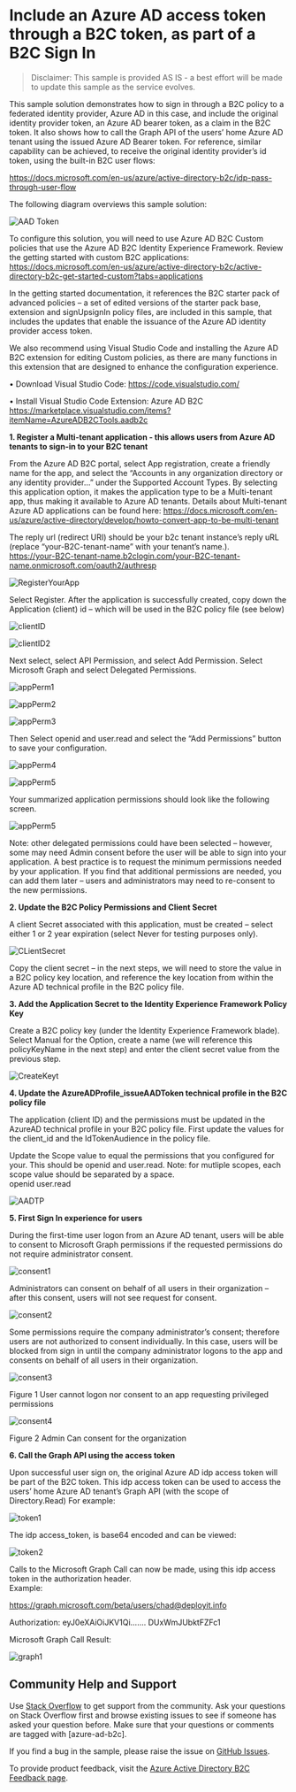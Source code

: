 # Include an Azure AD access token through a B2C token, as part of a B2C Sign In
> Disclaimer: This sample is provided AS IS - a best effort will be made to update this sample as the service evolves.

This sample solution demonstrates how to sign in through a B2C policy to a federated identity provider, Azure AD in this case, and include the original identity provider token, an Azure AD bearer token, as a claim in the B2C token.  It also shows how to call the Graph API of the users’ home Azure AD tenant using the issued Azure AD Bearer token.  For reference, similar capability can be achieved, to receive the original identity provider’s id token, using the built-in B2C user flows:

https://docs.microsoft.com/en-us/azure/active-directory-b2c/idp-pass-through-user-flow

The following diagram overviews this sample solution:

![AAD Token](media/IssueAADTokenThroughB2C.jpg)

To configure this solution, you will need to use Azure AD B2C Custom policies that use the Azure AD B2C Identity Experience Framework.  Review the getting started with custom B2C applications:
https://docs.microsoft.com/en-us/azure/active-directory-b2c/active-directory-b2c-get-started-custom?tabs=applications

In the getting started documentation, it references the B2C starter pack of advanced policies – a set of edited versions of the starter pack base, extension and signUpsignIn policy files, are included in this sample, that includes the updates that enable the issuance of the Azure AD identity provider access token.  

We also recommend using Visual Studio Code and installing the Azure AD B2C extension for editing Custom policies, as there are many functions in this extension that are designed to enhance the configuration experience.

•	Download Visual Studio Code:  https://code.visualstudio.com/

•	Install Visual Studio Code Extension: Azure AD B2C  https://marketplace.visualstudio.com/items?itemName=AzureADB2CTools.aadb2c

**1. Register a Multi-tenant application - this allows users from Azure AD tenants to sign-in to your B2C tenant**

From the Azure AD B2C portal, select App registration, create a friendly name for the app, and select the “Accounts in any organization directory or any identity provider…” under the Supported Account Types.  By selecting this application option, it makes the application type to be a Multi-tenant app, thus making it available to Azure AD tenants.  Details about Multi-tenant Azure AD applications can be found here:  https://docs.microsoft.com/en-us/azure/active-directory/develop/howto-convert-app-to-be-multi-tenant

The reply url (redirect URI) should be your b2c tenant instance’s reply uRL  (replace “your-B2C-tenant-name” with your tenant’s name.).  
https://your-B2C-tenant-name.b2clogin.com/your-B2C-tenant-name.onmicrosoft.com/oauth2/authresp


![RegisterYourApp](media/RegisterYourApp.jpg) 

Select Register.  After the application is successfully created, copy down the Application (client) id – which will be used in the B2C policy file (see below)

![clientID](media/ClientID.jpg)

![clientID2](media/ClientID2.jpg)

Next select, select API Permission, and select Add Permission.  Select Microsoft Graph and select Delegated Permissions.
 
![appPerm1](media/AppPermissions1.jpg)

![appPerm2](media/AppPermissions2.jpg)

![appPerm3](media/AppPermissions3.jpg)

Then Select openid  and user.read and select the “Add Permissions” button to save your configuration.  
       
![appPerm4](media/AppPermissions4.jpg)

![appPerm5](media/AppPermissions5.jpg)


Your summarized application permissions should look like the following screen.

![appPerm5](media/AppPermissions6.jpg) 

Note: other delegated permissions could have been selected – however, some may need Admin consent before the user will be able to sign into your application. A best practice is to request the minimum permissions needed by your application.  If you find that additional permissions are needed, you can add them later – users and administrators may need to re-consent to the new permissions.

**2. Update the B2C Policy Permissions and Client Secret**

A client Secret associated with this application, must be created – select either 1 or 2 year expiration (select Never for testing purposes only).  

![CLientSecret](media/ClientSecret.jpg)
 
Copy the client secret – in the next steps, we will need to store the value in a B2C policy key location, and reference the key location from within the Azure AD technical profile in the B2C policy file.  

**3. Add the Application Secret to the Identity Experience Framework Policy Key**

Create a B2C policy key (under the Identity Experience Framework blade).  Select Manual for the Option, create a name (we will reference this policyKeyName in the next step) and enter the client secret value from the previous step.

![CreateKeyt](media/CreateKey.jpg)

**4. Update the AzureADProfile_issueAADToken technical profile in the B2C policy file**

The application (client ID) and the permissions must be updated in the AzureAD technical profile in your B2C policy file.   First update the values for the client_id and the IdTokenAudience in the policy file.

Update the Scope value to equal the permissions that you configured for your.  This should be openid and user.read.   Note: for mutliple scopes, each scope value should be separated by a space.  
      <Item Key="scope">openid user.read</Item>


![AADTP](media/AAD-TP.jpg)  


**5. First Sign In experience for users**

During the first-time user logon from an Azure AD tenant, users will be able to consent to Microsoft Graph permissions if the requested permissions do not require administrator consent.


![consent1](media/Consent1.jpg)   

Administrators can consent on behalf of all users in their organization – after this consent, users will not see request for consent.

![consent2](media/Consent2.jpg)   
 

Some permissions require the company administrator’s consent; therefore users are not authorized to consent individually.  In this case, users will be blocked from sign in until the company administrator logons to the app and consents on behalf of all users in their organization.

![consent3](media/Consent3.jpg) 
         
Figure 1 User cannot logon nor consent to an app requesting privileged permissions

![consent4](media/Consent4.jpg) 
              
Figure 2 Admin Can consent for the organization

**6. Call the Graph API using the access token**

Upon successful user sign on, the original Azure AD idp access token will  be part of the B2C token.  This idp access token can be used to access the users’ home Azure AD tenant’s Graph API (with the scope of Directory.Read)   For example:


![token1](media/token1.jpg) 
 

The idp access_token, is base64 encoded and can be viewed:

![token2](media/token2.jpg) 
 

Calls to the Microsoft Graph Call can now be made, using this idp access token in the authorization header.  
Example:

https://graph.microsoft.com/beta/users/chad@deployit.info

Authorization:  eyJ0eXAiOiJKV1Qi……. DUxWmJUbktFZFc1

Microsoft Graph Call Result:


![graph1](media/Graph1.jpg) 

## Community Help and Support
Use [Stack Overflow](https://stackoverflow.com/questions/tagged/azure-ad-b2c) to get support from the community. Ask your questions on Stack Overflow first and browse existing issues to see if someone has asked your question before. Make sure that your questions or comments are tagged with [azure-ad-b2c].

If you find a bug in the sample, please raise the issue on [GitHub Issues](https://github.com/azure-ad-b2c/samples/issues).

To provide product feedback, visit the [Azure Active Directory B2C Feedback page](https://feedback.azure.com/forums/169401-azure-active-directory?category_id=160596).
